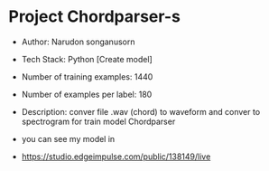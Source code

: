 # Project Chordparser-s

- Author: Narudon   songanusorn
- Tech Stack: Python [Create model]
- Number of training examples: 1440
- Number of examples per label: 180
- Description: conver file .wav (chord) to waveform and conver to spectrogram for train model Chordparser

- you can see my model in
- https://studio.edgeimpulse.com/public/138149/live
